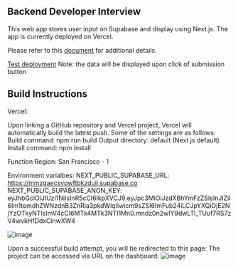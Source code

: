 ## Backend Developer Interview

This web app stores user input on Supabase and display using Next.js. The app is currently deployed on Vercel.

Please refer to this [document](https://playbookxr.notion.site/Backend-Developer-Interview-98373affa69a41ee8960e02e5427f466) for additional details.

[Test deployment](https://bdi-b23lo55g4-hiphophammer.vercel.app/)
Note: the data will be displayed upon click of submission button

## Build Instructions

Vercel:

Upon linking a GitHub repository and Vercel project, Vercel will automatically build the latest push.
Some of the settings are as follows:
  Build command: npm run build
  Output directory: default (Next.js default)
  Install command: npm install
  
  Function Region: San Francisco - 1
  
  Environment varialbes:
    NEXT_PUBLIC_SUPABASE_URL: https://mmzgaecsvpwftbkzduij.supabase.co
    NEXT_PUBLIC_SUPABASE_ANON_KEY: eyJhbGciOiJIUzI1NiIsInR5cCI6IkpXVCJ9.eyJpc3MiOiJzdXBhYmFzZSIsInJlZiI6Im1temdhZWNzdnB3ZnRia3pkdWlqIiwicm9sZSI6ImFub24iLCJpYXQiOjE2NjYzOTkyNTIsImV4cCI6MTk4MTk3NTI1Mn0.mndz0n2wIY9dwLTl_TUuf7RS7zV4wvkHfDdxCinwXW4
    
![image](https://user-images.githubusercontent.com/83526924/197665727-f5419a1c-d5f3-4c34-959b-73de19fa5c06.png)

Upon a successful build attempt, you will be redirected to this page:
The project can be accessed via URL on the dashboard:
![image](https://user-images.githubusercontent.com/83526924/197666060-95aee577-4b02-4e88-8852-3832b76366a9.png)
